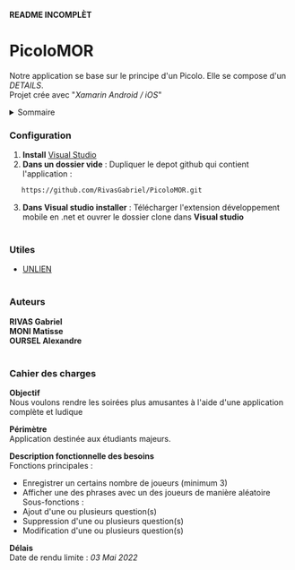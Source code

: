 **README INCOMPLÈT**

# PicoloMOR
 
Notre application se base sur le principe d'un Picolo.
Elle se compose d'un _DETAILS_. <br>
Projet crée avec "_Xamarin Android / iOS_"

<details closed>
  <summary>Sommaire</summary>
  <ul>
    <li><a href="#configuration">Configuration</a></li>
    <li><a href="#utiles">Utiles</a></li>
    <li><a href="#auteurs">Auteurs</a></li>
    <li><a href="#cdc">Cahier des charges</a></li>
  </ul>
</details>


### <div id = "configuration"> Configuration </div>

1) **Install** [Visual Studio](https://visualstudio.microsoft.com/fr/vs/older-downloads/)
2) **Dans un dossier vide** : Dupliquer le depot github qui contient l'application :
```sh
   https://github.com/RivasGabriel/PicoloMOR.git
   ```
3) **Dans Visual studio installer** : Télécharger l'extension développement mobile en .net et ouvrer le dossier clone dans **Visual studio** <br> <br>


### <div id = "utiles"> Utiles </div>

  - [UNLIEN]() <br> <br>
 
 
### <div id = "auteurs"> Auteurs </div>

**RIVAS Gabriel** <br>
**MONI Matisse** <br>
**OURSEL Alexandre** <br> <br>


### <div id = "cdc"> Cahier des charges </div>

**Objectif** <br>
Nous voulons rendre les soirées plus amusantes à l'aide d'une application complète et ludique

**Périmètre** <br>
Application destinée aux étudiants majeurs.

**Description fonctionnelle des besoins** <br>
Fonctions principales : <br>
- Enregistrer un certains nombre de joueurs (minimum 3) <br>
- Afficher une des phrases avec un des joueurs de manière aléatoire <br>
Sous-fonctions : <br>
- Ajout d'une ou plusieurs question(s) <br>
- Suppression d'une ou plusieurs question(s) <br>
- Modification d'une ou plusieurs question(s) <br>

**Délais** <br>
Date de rendu limite : _03 Mai 2022_

